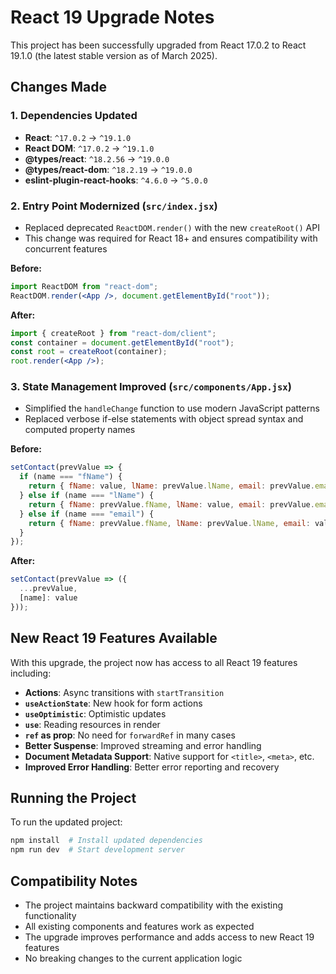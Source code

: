 # React 19 Upgrade Notes

This project has been successfully upgraded from React 17.0.2 to React 19.1.0 (the latest stable version as of March 2025).

## Changes Made

### 1. Dependencies Updated
- **React**: `^17.0.2` → `^19.1.0`
- **React DOM**: `^17.0.2` → `^19.1.0`
- **@types/react**: `^18.2.56` → `^19.0.0`
- **@types/react-dom**: `^18.2.19` → `^19.0.0`
- **eslint-plugin-react-hooks**: `^4.6.0` → `^5.0.0`

### 2. Entry Point Modernized (`src/index.jsx`)
- Replaced deprecated `ReactDOM.render()` with the new `createRoot()` API
- This change was required for React 18+ and ensures compatibility with concurrent features

**Before:**
```jsx
import ReactDOM from "react-dom";
ReactDOM.render(<App />, document.getElementById("root"));
```

**After:**
```jsx
import { createRoot } from "react-dom/client";
const container = document.getElementById("root");
const root = createRoot(container);
root.render(<App />);
```

### 3. State Management Improved (`src/components/App.jsx`)
- Simplified the `handleChange` function to use modern JavaScript patterns
- Replaced verbose if-else statements with object spread syntax and computed property names

**Before:**
```jsx
setContact(prevValue => {
  if (name === "fName") {
    return { fName: value, lName: prevValue.lName, email: prevValue.email };
  } else if (name === "lName") {
    return { fName: prevValue.fName, lName: value, email: prevValue.email };
  } else if (name === "email") {
    return { fName: prevValue.fName, lName: prevValue.lName, email: value };
  }
});
```

**After:**
```jsx
setContact(prevValue => ({
  ...prevValue,
  [name]: value
}));
```

## New React 19 Features Available

With this upgrade, the project now has access to all React 19 features including:

- **Actions**: Async transitions with `startTransition`
- **`useActionState`**: New hook for form actions
- **`useOptimistic`**: Optimistic updates
- **`use`**: Reading resources in render
- **`ref` as prop**: No need for `forwardRef` in many cases
- **Better Suspense**: Improved streaming and error handling
- **Document Metadata Support**: Native support for `<title>`, `<meta>`, etc.
- **Improved Error Handling**: Better error reporting and recovery

## Running the Project

To run the updated project:

```bash
npm install  # Install updated dependencies
npm run dev  # Start development server
```

## Compatibility Notes

- The project maintains backward compatibility with the existing functionality
- All existing components and features work as expected
- The upgrade improves performance and adds access to new React 19 features
- No breaking changes to the current application logic 
